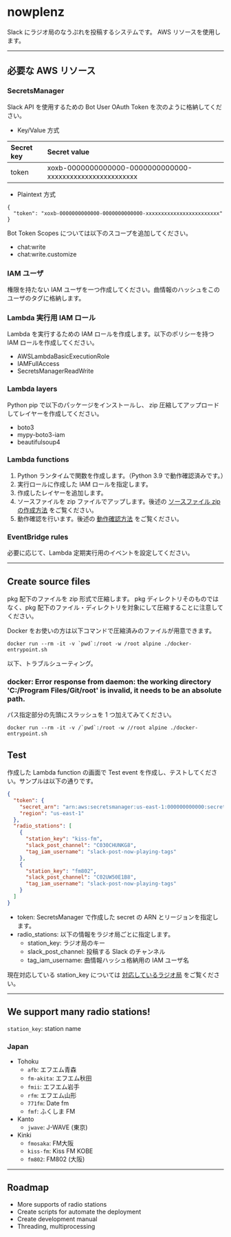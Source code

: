 # nowplenz

Slack にラジオ局のなうぷれを投稿するシステムです。 AWS リソースを使用します。

---

## 必要な AWS リソース

### SecretsManager

Slack API を使用するための Bot User OAuth Token を次のように格納してください。

- Key/Value 方式

| Secret key | Secret value                                              |
|:-----------|:----------------------------------------------------------|
| token      | xoxb-0000000000000-0000000000000-xxxxxxxxxxxxxxxxxxxxxxxx |

- Plaintext 方式

```text
{
  "token": "xoxb-0000000000000-0000000000000-xxxxxxxxxxxxxxxxxxxxxxxx"
}
```

Bot Token Scopes については以下のスコープを追加してください。

- chat:write
- chat:write.customize

### IAM ユーザ

権限を持たない IAM ユーザを一つ作成してください。曲情報のハッシュをこのユーザのタグに格納します。

### Lambda 実行用 IAM ロール

Lambda を実行するための IAM ロールを作成します。以下のポリシーを持つ IAM ロールを作成してください。

- AWSLambdaBasicExecutionRole
- IAMFullAccess
- SecretsManagerReadWrite

### Lambda layers

Python pip で以下のパッケージをインストールし、 zip 圧縮してアップロードしてレイヤーを作成してください。

- boto3
- mypy-boto3-iam
- beautifulsoup4

### Lambda functions

1. Python ランタイムで関数を作成します。（Python 3.9 で動作確認済みです。）
2. 実行ロールに作成した IAM ロールを指定します。
3. 作成したレイヤーを追加します。
4. ソースファイルを zip ファイルでアップします。後述の [ソースファイル zip の作成方法](#create-source-files) をご覧ください。
5. 動作確認を行います。後述の [動作確認方法](#test) をご覧ください。

### EventBridge rules

必要に応じて、Lambda 定期実行用のイベントを設定してください。

---

## Create source files

pkg 配下のファイルを zip 形式で圧縮します。 pkg ディレクトリそのものではなく、pkg 配下のファイル・ディレクトリを対象にして圧縮することに注意してください。

Docker をお使いの方は以下コマンドで圧縮済みのファイルが用意できます。

```shell
docker run --rm -it -v `pwd`:/root -w /root alpine ./docker-entrypoint.sh
```

以下、トラブルシューティング。

### docker: Error response from daemon: the working directory 'C:/Program Files/Git/root' is invalid, it needs to be an absolute path.

パス指定部分の先頭にスラッシュを 1 つ加えてみてください。

```shell
docker run --rm -it -v /`pwd`:/root -w //root alpine ./docker-entrypoint.sh
```

## Test

作成した Lambda function の画面で Test event を作成し、テストしてください。サンプルは以下の通りです。

```json
{
  "token": {
    "secret_arn": "arn:aws:secretsmanager:us-east-1:000000000000:secret:secret-name-xxxxxx",
    "region": "us-east-1"
  },
  "radio_stations": [
    {
      "station_key": "kiss-fm",
      "slack_post_channel": "C030CHUNKG8",
      "tag_iam_username": "slack-post-now-playing-tags"
    },
    {
      "station_key": "fm802",
      "slack_post_channel": "C02UW50E1B8",
      "tag_iam_username": "slack-post-now-playing-tags"
    }
  ]
}
```

- token: SecretsManager で作成した secret の ARN とリージョンを指定します。
- radio_stations: 以下の情報をラジオ局ごとに指定します。
  - station_key: ラジオ局のキー
  - slack_post_channel: 投稿する Slack のチャンネル
  - tag_iam_username: 曲情報ハッシュ格納用の IAM ユーザ名

現在対応している station_key については [対応しているラジオ局](#we-support-many-radio-stations-) をご覧ください。

---

## We support many radio stations!

`station_key`: station name

### Japan

- Tohoku
  - `afb`: エフエム青森
  - `fm-akita`: エフエム秋田
  - `fmii`: エフエム岩手
  - `rfm`: エフエム山形
  - `771fm`: Date fm
  - `fmf`: ふくしま FM
- Kanto
  - `jwave`: J-WAVE (東京)
- Kinki
  - `fmosaka`: FM大阪
  - `kiss-fm`: Kiss FM KOBE
  - `fm802`: FM802 (大阪)

---

## Roadmap

- More supports of radio stations
- Create scripts for automate the deployment
- Create development manual
- Threading, multiprocessing
